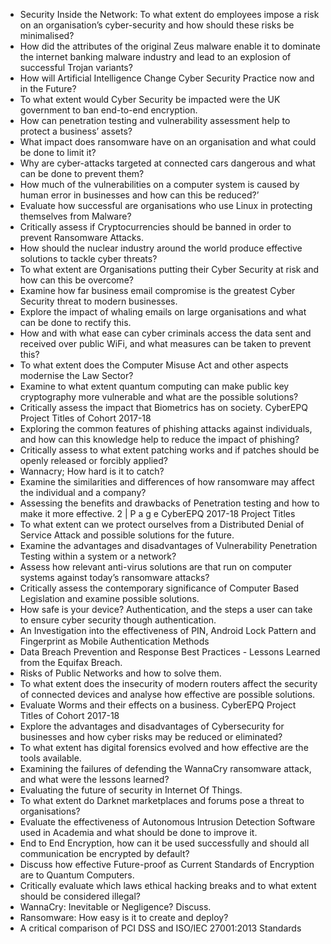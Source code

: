 * Security Inside the Network: To what extent do employees impose a risk on an organisation’s cyber-security and how should these risks be minimalised?
* How did the attributes of the original Zeus malware enable it to dominate the internet banking malware industry and lead to an explosion of successful Trojan variants?
* How will Artificial Intelligence Change Cyber Security Practice now and in the Future?
* To what extent would Cyber Security be impacted were the UK government to ban end-to-end encryption.
* How can penetration testing and vulnerability assessment help to protect a business’ assets?
* What impact does ransomware have on an organisation and what could be done to limit it?
* Why are cyber-attacks targeted at connected cars dangerous and what can be done to prevent them?
* How much of the vulnerabilities on a computer system is caused by human error in businesses and how can this be reduced?’
* Evaluate how successful are organisations who use Linux in protecting themselves from Malware?
* Critically assess if Cryptocurrencies should be banned in order to prevent Ransomware Attacks.
* How should the nuclear industry around the world produce effective solutions to tackle cyber threats?
* To what extent are Organisations putting their Cyber Security at risk and how can this be overcome?
* Examine how far business email compromise is the greatest Cyber Security threat to modern businesses.
* Explore the impact of whaling emails on large organisations and what can be done to rectify this.
* How and with what ease can cyber criminals access the data sent and received over public WiFi, and what measures can be taken to prevent this?
* To what extent does the Computer Misuse Act and other aspects modernise the Law Sector?
* Examine to what extent quantum computing can make public key cryptography more vulnerable and what are the possible solutions?
* Critically assess the impact that Biometrics has on society. CyberEPQ Project Titles of Cohort 2017-18
* Exploring the common features of phishing attacks against individuals, and how can this knowledge help to reduce the impact of phishing?
* Critically assess to what extent patching works and if patches should be openly released or forcibly applied?
* Wannacry; How hard is it to catch?
* Examine the similarities and differences of how ransomware may affect the individual and a company?
* Assessing the benefits and drawbacks of Penetration testing and how to make it more effective. 2 | P a g e CyberEPQ 2017-18 Project Titles
* To what extent can we protect ourselves from a Distributed Denial of Service Attack and possible solutions for the future.
* Examine the advantages and disadvantages of Vulnerability Penetration Testing within a system or a network?
* Assess how relevant anti-virus solutions are that run on computer systems against today’s ransomware attacks?
* Critically assess the contemporary significance of Computer Based Legislation and examine possible solutions.
* How safe is your device? Authentication, and the steps a user can take to ensure cyber security though authentication.
* An Investigation into the effectiveness of PIN, Android Lock Pattern and Fingerprint as Mobile Authentication Methods
* Data Breach Prevention and Response Best Practices - Lessons Learned from the Equifax Breach.
* Risks of Public Networks and how to solve them.
* To what extent does the insecurity of modern routers affect the security of connected devices and analyse how effective are possible solutions.
* Evaluate Worms and their effects on a business. CyberEPQ Project Titles of Cohort 2017-18
* Explore the advantages and disadvantages of Cybersecurity for businesses and how cyber risks may be reduced or eliminated?
* To what extent has digital forensics evolved and how effective are the tools available.
* Examining the failures of defending the WannaCry ransomware attack, and what were the lessons learned?
* Evaluating the future of security in Internet Of Things.
* To what extent do Darknet marketplaces and forums pose a threat to organisations?
* Evaluate the effectiveness of Autonomous Intrusion Detection Software used in Academia and what should be done to improve it.
* End to End Encryption, how can it be used successfully and should all communication be encrypted by default?
* Discuss how effective Future-proof as Current Standards of Encryption are to Quantum Computers.
* Critically evaluate which laws ethical hacking breaks and to what extent should be considered illegal?
* WannaCry: Inevitable or Negligence? Discuss.
* Ransomware: How easy is it to create and deploy?
* A critical comparison of PCI DSS and ISO/IEC 27001:2013 Standards